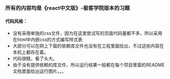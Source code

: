 ### 所有的内容均是《react中文版》-极客学院版本的习题
#### 代码风格：
+ 没有采用单独的css文件，因为在这里尝试写的页面代码量都不多，所以采用在html中内嵌css的方式编写样式表
+ 大部分可以在网上下载的依赖库文件也没有在工程里面给出，不过这些内容在本机上都存在着。
+ 代码很糙，看了头大。
+ 由于没有提供依赖的库文件，所以运行结果一般都在每个项目里面的README文档里面给出运行图片。。。